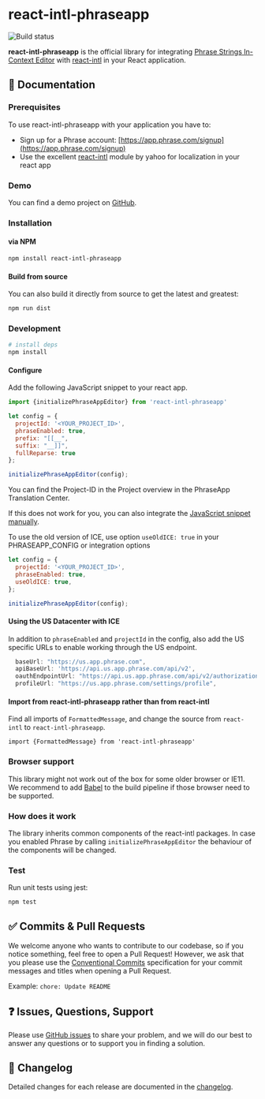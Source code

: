# react-intl-phraseapp

![Build status](https://github.com/phrase/react-intl-phraseapp/workflows/Test/badge.svg)

**react-intl-phraseapp** is the official library for integrating [Phrase Strings In-Context Editor](https://support.phrase.com/hc/en-us/articles/5784095916188-In-Context-Editor-Strings) with [react-intl](https://github.com/yahoo/react-intl) in your React application.

## :scroll: Documentation

### Prerequisites

To use react-intl-phraseapp with your application you have to:

* Sign up for a Phrase account: [https://app.phrase.com/signup](https://app.phrase.com/signup)
* Use the excellent [react-intl](https://github.com/yahoo/react-intl) module by yahoo for localization in your react app

### Demo

You can find a demo project on [GitHub](https://github.com/phrase/react-intl-phraseapp-demo).

### Installation

#### via NPM

```bash
npm install react-intl-phraseapp
```

#### Build from source

You can also build it directly from source to get the latest and greatest:

```bash
npm run dist
```

### Development

```bash
# install deps
npm install
```

#### Configure

Add the following JavaScript snippet to your react app.

```js
import {initializePhraseAppEditor} from 'react-intl-phraseapp'

let config = {
  projectId: '<YOUR_PROJECT_ID>',
  phraseEnabled: true,
  prefix: "[[__",
  suffix: "__]]",
  fullReparse: true
};

initializePhraseAppEditor(config);
```

You can find the Project-ID in the Project overview in the PhraseApp Translation Center.

If this does not work for you, you can also integrate the [JavaScript snippet manually](https://help.phrase.com/help/integrate-in-context-editor-into-any-web-framework).

To use the old version of ICE, use option `useOldICE: true` in your PHRASEAPP_CONFIG or integration options
```js
let config = {
  projectId: '<YOUR_PROJECT_ID>',
  phraseEnabled: true,
  useOldICE: true,
};

initializePhraseAppEditor(config);
```

#### Using the US Datacenter with ICE

In addition to `phraseEnabled` and `projectId` in the config, also add the US specific URLs to enable working through the US endpoint.
```js
  baseUrl: "https://us.app.phrase.com",
  apiBaseUrl: 'https://api.us.app.phrase.com/api/v2',
  oauthEndpointUrl: "https://api.us.app.phrase.com/api/v2/authorizations",
  profileUrl: "https://us.app.phrase.com/settings/profile",
```

#### Import from react-intl-phraseapp rather than from react-intl

Find all imports of `FormattedMessage`, and change the source from `react-intl` to `react-intl-phraseapp`.

`import {FormattedMessage} from 'react-intl-phraseapp'`

### Browser support

This library might not work out of the box for some older browser or IE11. We recommend to add [Babel](https://github.com/babel/babel) to the build pipeline if those browser need to be supported.

### How does it work

The library inherits common components of the react-intl packages. In case you enabled Phrase by calling `initializePhraseAppEditor` the behaviour of the components will be changed.

### Test

Run unit tests using jest:

```bash
npm test
```

## :white_check_mark: Commits & Pull Requests

We welcome anyone who wants to contribute to our codebase, so if you notice something, feel free to open a Pull Request! However, we ask that you please use the [Conventional Commits](https://www.conventionalcommits.org/en/v1.0.0/) specification for your commit messages and titles when opening a Pull Request.

Example: `chore: Update README`

## :question: Issues, Questions, Support

Please use [GitHub issues](https://github.com/phrase/react-intl-phraseapp/issues) to share your problem, and we will do our best to answer any questions or to support you in finding a solution.

## :memo: Changelog

Detailed changes for each release are documented in the [changelog](https://github.com/phrase/react-intl-phraseapp/releases).
